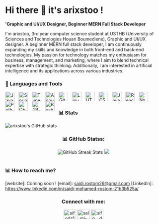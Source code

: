 

<!--
**arixstoo/arixstoo** is a ✨ _special_ ✨ repository because its `README.md` (this file) appears on your GitHub profile.

Here are some ideas to get you started:

- 🔭 I’m currently working on ...
- 🌱 I’m currently learning ...
- 👯 I’m looking to collaborate on ...
- 🤔 I’m looking for help with ...
- 💬 Ask me about ...
- 📫 How to reach me: ...
- 😄 Pronouns: ...
- ⚡ Fun fact: ...
-->
# Hi there 👋 it's arixstoo !

**'Graphic and UI/UX Designer, Beginner MERN Full Stack Developer**

I'm arixstoo, 3rd year computer science student at USTHB (University of Sciences and Technologies Houari Boumediene), Graphic and UI/UX designer. A beginner MERN full stack developer, I am continuously expanding my skills and knowledge in both front-end and back-end technologies. My passion for technology matches my enthusiasm for business, management, and marketing, where I aim to blend technical expertise with strategic thinking. Additionally, I am interested in artificial intelligence and its applications across various industries.

### 🧰 Languages and Tools

<img align="left" alt="Java" width="30px" style="padding-right:10px;" src="https://cdn.jsdelivr.net/gh/devicons/devicon/icons/java/java-original.svg"/>
<img align="left" alt="Spring" width="30px" style="padding-right:10px;" src="https://cdn.jsdelivr.net/gh/devicons/devicon/icons/spring/spring-original.svg" />
<img align="left" alt="TypeScript" width="30px" style="padding-right:10px;" src="https://cdn.jsdelivr.net/gh/devicons/devicon/icons/typescript/typescript-plain.svg" />
<img align="left" alt="Angular" width="30px" style="padding-right:10px;" src="https://cdn.jsdelivr.net/gh/devicons/devicon/icons/angularjs/angularjs-plain.svg" />
<img align="left" alt="Git" width="30px" style="padding-right:10px;" src="https://cdn.jsdelivr.net/gh/devicons/devicon/icons/git/git-original.svg" />
<img align="left" alt="Linux" width="30px" style="padding-right:10px;" src="https://cdn.jsdelivr.net/gh/devicons/devicon/icons/linux/linux-original.svg" />
<img align="left" alt="HTML" width="30px" style="padding-right:10px;" src="https://cdn.jsdelivr.net/gh/devicons/devicon/icons/html5/html5-plain.svg" />
<img align="left" alt="CSS" width="30px" style="padding-right:10px;" src="https://cdn.jsdelivr.net/gh/devicons/devicon/icons/css3/css3-plain.svg" />
<img align="left" alt="JavaScript" width="30px" style="padding-right:10px;" src="https://cdn.jsdelivr.net/gh/devicons/devicon/icons/javascript/javascript-plain.svg" />
<img align="left" alt="React" width="30px" style="padding-right:10px;" src="https://cdn.jsdelivr.net/gh/devicons/devicon/icons/react/react-original.svg" />
<img align="left" alt="NodeJS" width="30px" style="padding-right:10px;" src="https://cdn.jsdelivr.net/gh/devicons/devicon/icons/nodejs/nodejs-original.svg" />
<img align="left" alt="Python" width="30px" style="padding-right:10px;" src="https://cdn.jsdelivr.net/gh/devicons/devicon/icons/python/python-plain.svg" />
<img align="left" alt="C++" width="30px" style="padding-right:10px;" src="https://cdn.jsdelivr.net/gh/devicons/devicon/icons/cplusplus/cplusplus-line.svg" />
<img align="left" alt="GitHub" width="30px" style="padding-right:10px;" src="https://cdn.jsdelivr.net/gh/devicons/devicon/icons/github/github-original.svg" />
<img align="left" alt="Bash" width="30px" style="padding-right:10px;" src="https://cdn.jsdelivr.net/gh/devicons/devicon/icons/bash/bash-original.svg" />
<br />

#

### 📊 Stats

![arixstoo's GitHub stats](https://github-readme-stats.vercel.app/api?username=arixstoo&show_icons=true&theme=gruvbox)

<!-- ![GitHub Streak](https://streak-stats.demolab.com?user=ForrestKnight&theme=gruvbox&border_radius=4.5) -->

<h3 align="center">📊 GitHub Statss:</h3>
<div align="center">
    <img src="https://github-readme-streak-stats.herokuapp.com/?user=isif00&theme=dark&hide_border=false" alt="GitHub Streak Stats" />
    <img src="http://github-profile-summary-cards.vercel.app/api/cards/stats?username=isif00&theme=nightowl">
</div>

#

### 📊 How to reach me?

[website]: Coming soon !
[email]: saidi.rostom26@gmail.com
[LinkedIn]: https://www.linkedin.com/in/saidi-mohamed-rostom-21b3b525a/

<div align="center">
    <h3>Connect with me:</h3>
    <p>
        <a href="https://twitter.com/sifodz18" target="blank"><img src="https://raw.githubusercontent.com/rahuldkjain/github-profile-readme-generator/master/src/images/icons/Social/twitter.svg" alt="sifodz18" height="30" width="40" /></a>
        <a href="https://linkedin.com/in/salmi-sifeddine-553607251/" target="blank"><img src="https://raw.githubusercontent.com/rahuldkjain/github-profile-readme-generator/master/src/images/icons/Social/linked-in-alt.svg" alt="salmi-sifeddine-553607251/" height="30" width="40" /></a>
        <a href="https://instagram.com/sifo._.dz" target="blank"><img src="https://raw.githubusercontent.com/rahuldkjain/github-profile-readme-generator/master/src/images/icons/Social/instagram.svg" alt="sifo._.dz" height="30" width="40" /></a>
    </p>
</div>
